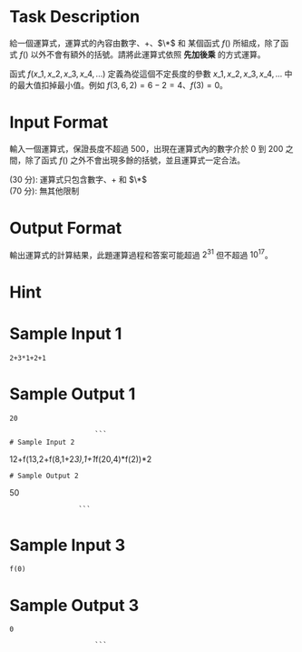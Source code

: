 # Task Description
給一個運算式，運算式的內容由數字、$+$、$\*$ 和 某個函式 $f()$ 所組成，除了函式 $f()$ 以外不會有額外的括號。請將此運算式依照 **先加後乘** 的方式運算。

函式 $f(x\_1, x\_2, x\_3, x\_4, ...)$ 定義為從這個不定長度的參數 $x\_1, x\_2, x\_3, x\_4, ...$ 中的最大值扣掉最小值。例如 $f(3, 6, 2) = 6 - 2 = 4$、$f(3) = 0$。
# Input Format
輸入一個運算式，保證長度不超過 $500$，出現在運算式內的數字介於 0 到 200 之間，除了函式 $f()$ 之外不會出現多餘的括號，並且運算式一定合法。

(30 分): 運算式只包含數字、$+$ 和 $\*$  
(70 分): 無其他限制
# Output Format
輸出運算式的計算結果，此題運算過程和答案可能超過 $2^{31}$ 但不超過 $10^{17}$。
# Hint

# Sample Input 1
```
2+3*1+2+1
```
# Sample Output 1
```
20

                     ```
# Sample Input 2
```
12+f(13,2+f(8,1+2*3),1+1*f(20,4)*f(2))*2
```
# Sample Output 2
```
50

                     ```
# Sample Input 3
```
f(0)
```
# Sample Output 3
```
0

                     ```

